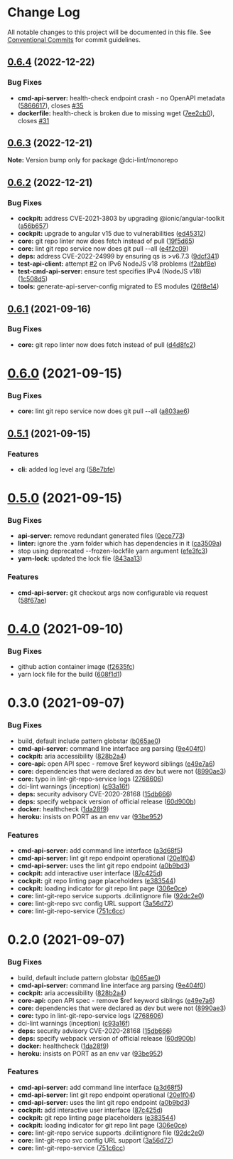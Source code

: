 # Change Log

All notable changes to this project will be documented in this file.
See [Conventional Commits](https://conventionalcommits.org) for commit guidelines.

## [0.6.4](https://github.com/petermetz/dci-lint/compare/v0.6.3...v0.6.4) (2022-12-22)


### Bug Fixes

* **cmd-api-server:** health-check endpoint crash - no OpenAPI metadata ([5866617](https://github.com/petermetz/dci-lint/commit/5866617c9607b694eda2ab08b0e66c1b35755dd2)), closes [#35](https://github.com/petermetz/dci-lint/issues/35)
* **dockerfile:** health-check is broken due to missing wget ([7ee2cb0](https://github.com/petermetz/dci-lint/commit/7ee2cb07cac6a53a1245ddd8e3dbd7740be8717a)), closes [#31](https://github.com/petermetz/dci-lint/issues/31)





## [0.6.3](https://github.com/petermetz/dci-lint/compare/v0.6.2...v0.6.3) (2022-12-21)

**Note:** Version bump only for package @dci-lint/monorepo





## [0.6.2](https://github.com/petermetz/dci-lint/compare/v0.5.1...v0.6.2) (2022-12-21)


### Bug Fixes

* **cockpit:** address CVE-2021-3803 by upgrading @ionic/angular-toolkit ([a56b657](https://github.com/petermetz/dci-lint/commit/a56b657d189d8cb41bdac644525b5805204c1832))
* **cockpit:** upgrade to angular v15 due to vulnerabilities ([ed45312](https://github.com/petermetz/dci-lint/commit/ed45312757c4d268f7fdfb0e316f74291c132cfa))
* **core:** git repo linter now does fetch instead of pull ([19f5d65](https://github.com/petermetz/dci-lint/commit/19f5d653ee3190d15b8d5d0f1b248c993bc9e35f))
* **core:** lint git repo service now does git pull --all ([e4f2c09](https://github.com/petermetz/dci-lint/commit/e4f2c09df6f5ce5475f03e8972c05035cdf13d5c))
* **deps:** address CVE-2022-24999 by ensuring qs is >v6.7.3 ([9dcf341](https://github.com/petermetz/dci-lint/commit/9dcf3413186b465f4eb2f91f4709725ced9f3e64))
* **test-api-client:** attempt [#2](https://github.com/petermetz/dci-lint/issues/2) on IPv6 NodeJS v18 problems ([f2abf8e](https://github.com/petermetz/dci-lint/commit/f2abf8ed8f3730516d064cea6dd80783603caaa2))
* **test-cmd-api-server:** ensure test specifies IPv4 (NodeJS v18) ([1c508d5](https://github.com/petermetz/dci-lint/commit/1c508d5004a8d62a488c37dd83be4152b9afdcd1))
* **tools:** generate-api-server-config migrated to ES modules ([26f8e14](https://github.com/petermetz/dci-lint/commit/26f8e14c8c63cf17e034483094fcd06de2394b04))





## [0.6.1](https://github.com/petermetz/dci-lint/compare/v0.6.0...v0.6.1) (2021-09-16)


### Bug Fixes

* **core:** git repo linter now does fetch instead of pull ([d4d8fc2](https://github.com/petermetz/dci-lint/commit/d4d8fc29bcf9cc2a18f76d75e8cfdfd317998b2d))





# [0.6.0](https://github.com/petermetz/dci-lint/compare/v0.5.1...v0.6.0) (2021-09-15)


### Bug Fixes

* **core:** lint git repo service now does git pull --all ([a803ae6](https://github.com/petermetz/dci-lint/commit/a803ae6008a14dee4d7c7dde534531401bcc6e01))





## [0.5.1](https://github.com/petermetz/dci-lint/compare/v0.5.0...v0.5.1) (2021-09-15)


### Features

* **cli:** added log level arg ([58e7bfe](https://github.com/petermetz/dci-lint/commit/58e7bfee5a51c5b3ac86312d4addbfe758cc0b7a))





# [0.5.0](https://github.com/petermetz/dci-lint/compare/v0.4.0...v0.5.0) (2021-09-15)


### Bug Fixes

* **api-server:** remove redundant generated files ([0ece773](https://github.com/petermetz/dci-lint/commit/0ece7733f1d7a4d3f43e02eb0d9197450ce0cf85))
* **linter:** ignore the .yarn folder which has dependencies in it ([ca3509a](https://github.com/petermetz/dci-lint/commit/ca3509ad91225dc5c2bcf676ff839bdce84204ad))
* stop using deprecated --frozen-lockfile yarn argument ([efe3fc3](https://github.com/petermetz/dci-lint/commit/efe3fc34e05dc827b86ad71dc9739be9033bcfdf))
* **yarn-lock:** updated the lock file ([843aa13](https://github.com/petermetz/dci-lint/commit/843aa13b452532511655fe474c41f8af2392d625))


### Features

* **cmd-api-server:** git checkout args now configurable via request ([58f67ae](https://github.com/petermetz/dci-lint/commit/58f67aecd011a116f39150c526bf446ee6fc12c9))





# [0.4.0](https://github.com/petermetz/dci-lint/compare/v0.3.0...v0.4.0) (2021-09-10)


### Bug Fixes

* github action container image ([f2635fc](https://github.com/petermetz/dci-lint/commit/f2635fc8fd14c44230df09d66b9078d28c656fcb))
* yarn lock file for the build ([608f1d1](https://github.com/petermetz/dci-lint/commit/608f1d1760c79390c21e18f422ca8d6b7178b4bb))





# 0.3.0 (2021-09-07)


### Bug Fixes

* build, default include pattern globstar ([b065ae0](https://github.com/petermetz/dci-lint/commit/b065ae00117f5da1714a23eaeede16fc07cdb077))
* **cmd-api-server:** command line interface arg parsing ([9e404f0](https://github.com/petermetz/dci-lint/commit/9e404f0158a7672c30a45ac40e12a7150f873f89))
* **cockpit:** aria accessibility ([828b2a4](https://github.com/petermetz/dci-lint/commit/828b2a42b5585522b9758b331bf85a2b55838c19))
* **core-api:** open API spec - remove $ref keyword siblings ([e49e7a6](https://github.com/petermetz/dci-lint/commit/e49e7a61a2cfff07b6dd89b9b00c1c2932ae14c4))
* **core:** dependencies that were declared as dev but were not ([8990ae3](https://github.com/petermetz/dci-lint/commit/8990ae3ffcdda10605f25c18ccec958d0812f253))
* **core:** typo in lint-git-repo-service logs ([2768606](https://github.com/petermetz/dci-lint/commit/27686060b5c204a37cbb9e4f1193791583627342))
* dci-lint warnings (inception) ([c93a16f](https://github.com/petermetz/dci-lint/commit/c93a16f79111fd9a6a6a54ce2d075e51ac48d905))
* **deps:** security advisory CVE-2020-28168 ([15db666](https://github.com/petermetz/dci-lint/commit/15db666bb27a8789c6aca583d7ce021cad5b7f70))
* **deps:** specify webpack version of official release ([60d900b](https://github.com/petermetz/dci-lint/commit/60d900b59385fc66792602e1fbcb1b8e16440582))
* **docker:** healthcheck ([1da28f9](https://github.com/petermetz/dci-lint/commit/1da28f97418cd4474f2b35a130de2bf08f69777d))
* **heroku:** insists on PORT as an env var ([93be952](https://github.com/petermetz/dci-lint/commit/93be95279be6b97c198f8f5761469c937bfa1a7b))


### Features

* **cmd-api-server:** add command line interface ([a3d68f5](https://github.com/petermetz/dci-lint/commit/a3d68f5b5a55b1a6a01b63927f02893c07babfba))
* **cmd-api-server:** lint git repo endpoint operational ([20e1f04](https://github.com/petermetz/dci-lint/commit/20e1f04e3dfaa45cdca94d5f7a3e977fc3077570))
* **cmd-api-server:** uses the lint git repo endpoint ([a0b9bd3](https://github.com/petermetz/dci-lint/commit/a0b9bd3a6bfebd7bac8705a84a75d0d279f2acac))
* **cockpit:** add interactive user interface ([87c425d](https://github.com/petermetz/dci-lint/commit/87c425d921b65027033ad07dd5147eaa084486cd))
* **cockpit:** git repo linting page placeholders ([e383544](https://github.com/petermetz/dci-lint/commit/e38354468821c02f5653d48581e4adcb33a855dd))
* **cockpit:** loading indicator for git repo lint page ([306e0ce](https://github.com/petermetz/dci-lint/commit/306e0ce3446b1476e73f3a6012af7d9e79d3ef52))
* **core:** lint-git-repo service supports .dcilintignore file ([92dc2e0](https://github.com/petermetz/dci-lint/commit/92dc2e041114a1d3790e02e432585953a3aa0ae3))
* **core:** lint-git-repo svc config URL support ([3a56d72](https://github.com/petermetz/dci-lint/commit/3a56d72f36e69df20d61f9c7668e9521f00349dc))
* **core:** lint-git-repo-service ([751c6cc](https://github.com/petermetz/dci-lint/commit/751c6cca0c6c2783bbd87d72246e4be5d9784fa7))





# 0.2.0 (2021-09-07)


### Bug Fixes

* build, default include pattern globstar ([b065ae0](https://github.com/petermetz/dci-lint/commit/b065ae00117f5da1714a23eaeede16fc07cdb077))
* **cmd-api-server:** command line interface arg parsing ([9e404f0](https://github.com/petermetz/dci-lint/commit/9e404f0158a7672c30a45ac40e12a7150f873f89))
* **cockpit:** aria accessibility ([828b2a4](https://github.com/petermetz/dci-lint/commit/828b2a42b5585522b9758b331bf85a2b55838c19))
* **core-api:** open API spec - remove $ref keyword siblings ([e49e7a6](https://github.com/petermetz/dci-lint/commit/e49e7a61a2cfff07b6dd89b9b00c1c2932ae14c4))
* **core:** dependencies that were declared as dev but were not ([8990ae3](https://github.com/petermetz/dci-lint/commit/8990ae3ffcdda10605f25c18ccec958d0812f253))
* **core:** typo in lint-git-repo-service logs ([2768606](https://github.com/petermetz/dci-lint/commit/27686060b5c204a37cbb9e4f1193791583627342))
* dci-lint warnings (inception) ([c93a16f](https://github.com/petermetz/dci-lint/commit/c93a16f79111fd9a6a6a54ce2d075e51ac48d905))
* **deps:** security advisory CVE-2020-28168 ([15db666](https://github.com/petermetz/dci-lint/commit/15db666bb27a8789c6aca583d7ce021cad5b7f70))
* **deps:** specify webpack version of official release ([60d900b](https://github.com/petermetz/dci-lint/commit/60d900b59385fc66792602e1fbcb1b8e16440582))
* **docker:** healthcheck ([1da28f9](https://github.com/petermetz/dci-lint/commit/1da28f97418cd4474f2b35a130de2bf08f69777d))
* **heroku:** insists on PORT as an env var ([93be952](https://github.com/petermetz/dci-lint/commit/93be95279be6b97c198f8f5761469c937bfa1a7b))


### Features

* **cmd-api-server:** add command line interface ([a3d68f5](https://github.com/petermetz/dci-lint/commit/a3d68f5b5a55b1a6a01b63927f02893c07babfba))
* **cmd-api-server:** lint git repo endpoint operational ([20e1f04](https://github.com/petermetz/dci-lint/commit/20e1f04e3dfaa45cdca94d5f7a3e977fc3077570))
* **cmd-api-server:** uses the lint git repo endpoint ([a0b9bd3](https://github.com/petermetz/dci-lint/commit/a0b9bd3a6bfebd7bac8705a84a75d0d279f2acac))
* **cockpit:** add interactive user interface ([87c425d](https://github.com/petermetz/dci-lint/commit/87c425d921b65027033ad07dd5147eaa084486cd))
* **cockpit:** git repo linting page placeholders ([e383544](https://github.com/petermetz/dci-lint/commit/e38354468821c02f5653d48581e4adcb33a855dd))
* **cockpit:** loading indicator for git repo lint page ([306e0ce](https://github.com/petermetz/dci-lint/commit/306e0ce3446b1476e73f3a6012af7d9e79d3ef52))
* **core:** lint-git-repo service supports .dcilintignore file ([92dc2e0](https://github.com/petermetz/dci-lint/commit/92dc2e041114a1d3790e02e432585953a3aa0ae3))
* **core:** lint-git-repo svc config URL support ([3a56d72](https://github.com/petermetz/dci-lint/commit/3a56d72f36e69df20d61f9c7668e9521f00349dc))
* **core:** lint-git-repo-service ([751c6cc](https://github.com/petermetz/dci-lint/commit/751c6cca0c6c2783bbd87d72246e4be5d9784fa7))
